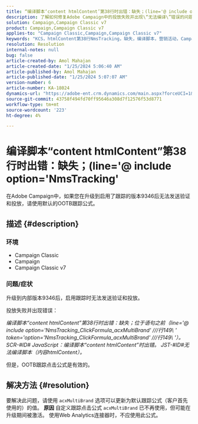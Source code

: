 ```yaml
---
title: “编译脚本‘content htmlContent’第38行时出错：缺失；(line='@ include option='NmsTracking'”
description: 了解如何修复Adobe Campaign中的投放失败并出现\“无法编译\”错误的问题。 使用默认跟踪公式。”
solution: Campaign,Campaign Classic v7
product: Campaign,Campaign Classic v7
applies-to: "Campaign Classic,Campaign,Campaign Classic v7"
keywords: "KCS，htmlContent第38行NmsTracking，缺失，编译脚本，营销活动，Campaign Classic"
resolution: Resolution
internal-notes: null
bug: false
article-created-by: Amol Mahajan
article-created-date: "1/25/2024 5:06:40 AM"
article-published-by: Amol Mahajan
article-published-date: "1/25/2024 5:07:07 AM"
version-number: 6
article-number: KA-18024
dynamics-url: "https://adobe-ent.crm.dynamics.com/main.aspx?forceUCI=1&pagetype=entityrecord&etn=knowledgearticle&id=5ae0f184-3fbb-ee11-a569-6045bd006704"
source-git-commit: 43758f494fd70ff95646a308d7f12576f53d8771
workflow-type: tm+mt
source-wordcount: '223'
ht-degree: 4%

---
```


# 编译脚本“content htmlContent”第38行时出错：缺失；(line=&#39;@ include option=&#39;NmsTracking&#39;


在Adobe Campaign中，如果您在升级到启用了跟踪的版本9346后无法发送验证和投放，请使用默认的OOTB跟踪公式。

## 描述 {#description}


### <b>环境</b>

- Campaign Classic
- Campaign
- Campaign Classic v7




### <b>问题/症状</b>

升级到内部版本9346后，启用跟踪时无法发送验证和投放。

投放失败并出现错误：

*编译脚本“content htmlContent”第38行时出错：缺失；位于语句之前（line=&#39;@ include option=&#39;NmsTracking_ClickFormula_acxMultiBrand&#39; ///行149\ &#39; token=&#39;option=&#39;NmsTracking_ClickFormula_acxMultiBrand&#39; ///行149\ &#39;）。 SCR-#ID# JavaScript：编译脚本“content htmlContent”时出错。 JST-#ID#无法编译脚本（内容htmlContent）。*

但是，OOTB跟踪点击公式是有效的。


## 解决方法 {#resolution}


要解决此问题，请使用 `acxMultiBrand` 选项可以更新为默认跟踪公式（客户首先使用的）的值。
<b>原因</b>
自定义跟踪点击公式 `acxMultiBrand` 已不再使用，但可能在升级期间被激活。 使用Web Analytics连接器时，不应使用此公式。






